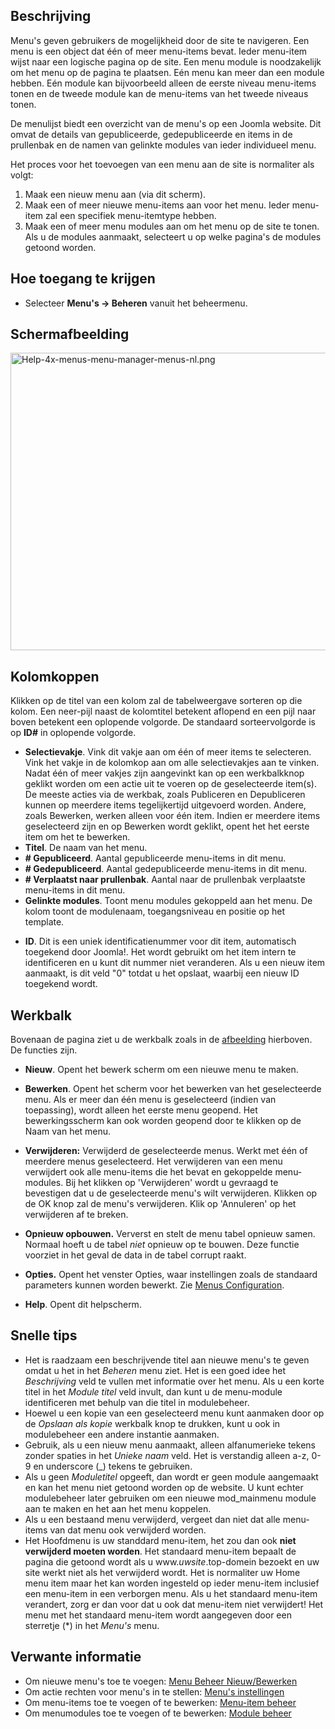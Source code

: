 <!-- Filename: Help4.x:Menus / Display title: Menu's -->

## Beschrijving

Menu's geven gebruikers de mogelijkheid door de site te navigeren. Een
menu is een object dat één of meer menu-items bevat. Ieder menu-item
wijst naar een logische pagina op de site. Een menu module is
noodzakelijk om het menu op de pagina te plaatsen. Eén menu kan meer dan
een module hebben. Eén module kan bijvoorbeeld alleen de eerste niveau
menu-items tonen en de tweede module kan de menu-items van het tweede
niveaus tonen.

De menulijst biedt een overzicht van de menu's op een Joomla website.
Dit omvat de details van gepubliceerde, gedepubliceerde en items in de
prullenbak en de namen van gelinkte modules van ieder individueel menu.

Het proces voor het toevoegen van een menu aan de site is normaliter als
volgt:

1.  Maak een nieuw menu aan (via dit scherm).
2.  Maak een of meer nieuwe menu-items aan voor het menu. Ieder
    menu-item zal een specifiek menu-itemtype hebben.
3.  Maak een of meer menu modules aan om het menu op de site te tonen.
    Als u de modules aanmaakt, selecteert u op welke pagina's de modules
    getoond worden.

## Hoe toegang te krijgen

- Selecteer **Menu's **→** Beheren** vanuit het beheermenu.

## Schermafbeelding

<img
src="https://docs.joomla.org/images/thumb/6/61/Help-4x-menus-menu-manager-menus-nl.png/800px-Help-4x-menus-menu-manager-menus-nl.png"
decoding="async"
srcset="https://docs.joomla.org/images/6/61/Help-4x-menus-menu-manager-menus-nl.png 1.5x"
data-file-width="1159" data-file-height="690" width="800" height="476"
alt="Help-4x-menus-menu-manager-menus-nl.png" />

## Kolomkoppen

Klikken op de titel van een kolom zal de tabelweergave sorteren op die
kolom. Een neer-pijl naast de kolomtitel betekent aflopend en een pijl
naar boven betekent een oplopende volgorde. De standaard sorteervolgorde
is op **ID#** in oplopende volgorde.

- **Selectievakje**. Vink dit vakje aan om één of meer items te
  selecteren. Vink het vakje in de kolomkop aan om alle selectievakjes
  aan te vinken. Nadat één of meer vakjes zijn aangevinkt kan op een
  werkbalkknop geklikt worden om een actie uit te voeren op de
  geselecteerde item(s). De meeste acties via de werkbak, zoals
  Publiceren en Depubliceren kunnen op meerdere items tegelijkertijd
  uitgevoerd worden. Andere, zoals Bewerken, werken alleen voor één
  item. Indien er meerdere items geselecteerd zijn en op Bewerken wordt
  geklikt, opent het het eerste item om het te bewerken.
- **Titel**. De naam van het menu.
- **\# Gepubliceerd**. Aantal gepubliceerde menu-items in dit menu.
- **\# Gedepubliceerd**. Aantal gedepubliceerde menu-items in dit menu.
- **\# Verplaatst naar prullenbak**. Aantal naar de prullenbak
  verplaatste menu-items in dit menu.
- **Gelinkte modules**. Toont menu modules gekoppeld aan het menu. De
  kolom toont de modulenaam, toegangsniveau en positie op het template.

<!-- -->

- **ID**. Dit is een uniek identificatienummer voor dit item,
  automatisch toegekend door Joomla!. Het wordt gebruikt om het item
  intern te identificeren en u kunt dit nummer niet veranderen. Als u
  een nieuw item aanmaakt, is dit veld "0" totdat u het opslaat, waarbij
  een nieuw ID toegekend wordt.

## Werkbalk

Bovenaan de pagina ziet u de werkbalk zoals in de
[afbeelding](#Schermafbeelding) hierboven. De functies zijn.

- **Nieuw**. Opent het bewerk scherm om een nieuwe menu te maken.

<!-- -->

- **Bewerken**. Opent het scherm voor het bewerken van het geselecteerde
  menu. Als er meer dan één menu is geselecteerd (indien van
  toepassing), wordt alleen het eerste menu geopend. Het
  bewerkingsscherm kan ook worden geopend door te klikken op de Naam van
  het menu.

<!-- -->

- **Verwijderen:** Verwijderd de geselecteerde menus. Werkt met één of
  meerdere menus geselecteerd. Het verwijderen van een menu verwijdert
  ook alle menu-items die het bevat en gekoppelde menu-modules. Bij het
  klikken op 'Verwijderen' wordt u gevraagd te bevestigen dat u de
  geselecteerde menu's wilt verwijderen. Klikken op de OK knop zal de
  menu's verwijderen. Klik op 'Annuleren' op het verwijderen af te
  breken.

<!-- -->

- **Opnieuw opbouwen.** Ververst en stelt de menu tabel opnieuw samen.
  Normaal hoeft u de tabel *niet* opnieuw op te bouwen. Deze functie
  voorziet in het geval de data in de tabel corrupt raakt.

<!-- -->

- **Opties.** Opent het venster Opties, waar instellingen zoals de
  standaard parameters kunnen worden bewerkt. Zie [Menus
  Configuration](https://docs.joomla.org/Help4.x:Components_Menus_Configuration "Special:MyLanguage/Help4.x:Components Menus Configuration").

<!-- -->

- **Help**. Opent dit helpscherm.

## Snelle tips

- Het is raadzaam een beschrijvende titel aan nieuwe menu's te geven
  omdat u het in het *Beheren* menu ziet. Het is een goed idee het
  *Beschrijving* veld te vullen met informatie over het menu. Als u een
  korte titel in het *Module titel* veld invult, dan kunt u de
  menu-module identificeren met behulp van die titel in modulebeheer.
- Hoewel u een kopie van een geselecteerd menu kunt aanmaken door op de
  *Opslaan als kopie* werkbalk knop te drukken, kunt u ook in
  modulebeheer een andere instantie aanmaken.
- Gebruik, als u een nieuw menu aanmaakt, alleen alfanumerieke tekens
  zonder spaties in het *Unieke naam* veld. Het is verstandig alleen
  a-z, 0-9 en underscore (\_) tekens te gebruiken.
- Als u geen *Moduletitel* opgeeft, dan wordt er geen module aangemaakt
  en kan het menu niet getoond worden op de website. U kunt echter
  modulebeheer later gebruiken om een nieuwe mod_mainmenu module aan te
  maken en het aan het menu koppelen.
- Als u een bestaand menu verwijderd, vergeet dan niet dat alle
  menu-items van dat menu ook verwijderd worden.
- Het Hoofdmenu is uw standdard menu-item, het zou dan ook **niet
  verwijderd moeten worden**. Het standaard menu-item bepaalt de pagina
  die getoond wordt als u www.*uwsite*.top-domein bezoekt en uw site
  werkt niet als het verwijderd wordt. Het is normaliter uw Home menu
  item maar het kan worden ingesteld op ieder menu-item inclusief een
  menu-item in een verborgen menu. Als u het standaard menu-item
  verandert, zorg er dan voor dat u ook dat menu-item niet verwijdert!
  Het menu met het standaard menu-item wordt aangegeven door een
  sterretje (\*) in het *Menu's* menu.

## Verwante informatie

- Om nieuwe menu's toe te voegen: [Menu Beheer
  Nieuw/Bewerken](https://docs.joomla.org/Help4.x:Menus:_Edit/nl "Help4.x:Menus: Edit/nl")
- Om actie rechten voor menu's in te stellen: [Menu's
  instellingen](https://docs.joomla.org/Help4.x:Menus:_Options/nl "Help4.x:Menus: Options/nl")
- Om menu-items toe te voegen of te bewerken: [Menu-item
  beheer](https://docs.joomla.org/Help4.x:Menus:_Items/nl "Help4.x:Menus: Items/nl")
- Om menumodules toe te voegen of te bewerken: [Module
  beheer](https://docs.joomla.org/Help4.x:Menu_Item:_New_Item/nl "Help4.x:Menu Item: New Item/nl")
